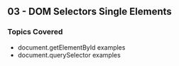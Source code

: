 ## 03 - DOM Selectors Single Elements

### Topics Covered

- document.getElementById examples
- document.querySelector examples
